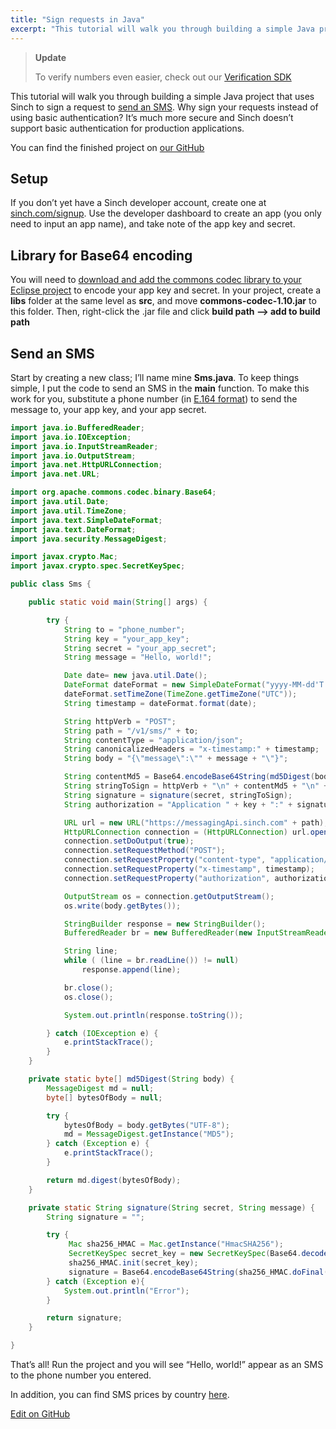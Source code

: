 ```yaml
---
title: "Sign requests in Java"
excerpt: "This tutorial will walk you through building a simple Java project that uses Sinch to sign a request to send an SMS. Why sign your requests instead of using basic authentication?"
---
```

> **Update** 
> 
> To verify numbers even easier, check out our [Verification SDK](https://www.sinch.com/products/verification/sms/)

This tutorial will walk you through building a simple Java project that uses Sinch to sign a request to [send an SMS](https://www.sinch.com/products/messaging/sms/). Why sign your requests instead of using basic authentication? It’s much more secure and Sinch doesn’t support basic authentication for production applications.

You can find the finished project on [our GitHub](http://www.github.com/sinch/java-sign-requests)

## Setup

If you don’t yet have a Sinch developer account, create one at [sinch.com/signup](https://portal.sinch.com/#/signup). Use the developer dashboard to create an app (you only need to input an app name), and take note of the app key and secret.

## Library for Base64 encoding

You will need to [download and add the commons codec library to your Eclipse project](http://commons.apache.org/proper/commons-codec/download_codec.cgi) to encode your app key and secret. In your project, create a **libs** folder at the same level as **src**, and move **commons-codec-1.10.jar** to this folder. Then, right-click the .jar file and click **build path –\> add to build path**

## Send an SMS

Start by creating a new class; I’ll name mine **Sms.java**. To keep things simple, I put the code to send an SMS in the **main** function. To make this work for you, substitute a phone number (in [E.164 format](http://en.wikipedia.org/wiki/E.164)) to send the message to, your app key, and your app secret.

```java
import java.io.BufferedReader;
import java.io.IOException;
import java.io.InputStreamReader;
import java.io.OutputStream;
import java.net.HttpURLConnection;
import java.net.URL;

import org.apache.commons.codec.binary.Base64;
import java.util.Date;
import java.util.TimeZone;
import java.text.SimpleDateFormat;
import java.text.DateFormat;
import java.security.MessageDigest;

import javax.crypto.Mac;
import javax.crypto.spec.SecretKeySpec;

public class Sms {

    public static void main(String[] args) {

        try {
            String to = "phone_number";
            String key = "your_app_key";
            String secret = "your_app_secret";
            String message = "Hello, world!";

            Date date= new java.util.Date();
            DateFormat dateFormat = new SimpleDateFormat("yyyy-MM-dd'T'HH:mm:ss'Z'");
            dateFormat.setTimeZone(TimeZone.getTimeZone("UTC"));
            String timestamp = dateFormat.format(date);

            String httpVerb = "POST";
            String path = "/v1/sms/" + to;
            String contentType = "application/json";
            String canonicalizedHeaders = "x-timestamp:" + timestamp;
            String body = "{\"message\":\"" + message + "\"}";

            String contentMd5 = Base64.encodeBase64String(md5Digest(body));
            String stringToSign = httpVerb + "\n" + contentMd5 + "\n" + contentType + "\n" + canonicalizedHeaders + "\n" + path;
            String signature = signature(secret, stringToSign);
            String authorization = "Application " + key + ":" + signature;

            URL url = new URL("https://messagingApi.sinch.com" + path);
            HttpURLConnection connection = (HttpURLConnection) url.openConnection();
            connection.setDoOutput(true);
            connection.setRequestMethod("POST");
            connection.setRequestProperty("content-type", "application/json");
            connection.setRequestProperty("x-timestamp", timestamp);
            connection.setRequestProperty("authorization", authorization);

            OutputStream os = connection.getOutputStream();
            os.write(body.getBytes());

            StringBuilder response = new StringBuilder();
            BufferedReader br = new BufferedReader(new InputStreamReader(connection.getInputStream()));

            String line;
            while ( (line = br.readLine()) != null)
                response.append(line);

            br.close();
            os.close();

            System.out.println(response.toString());

        } catch (IOException e) {
            e.printStackTrace();
        }
    }

    private static byte[] md5Digest(String body) {
        MessageDigest md = null;
        byte[] bytesOfBody = null;

        try {
            bytesOfBody = body.getBytes("UTF-8");
            md = MessageDigest.getInstance("MD5");
        } catch (Exception e) {
            e.printStackTrace();
        }

        return md.digest(bytesOfBody);
    }

    private static String signature(String secret, String message) {
        String signature = "";

        try {
             Mac sha256_HMAC = Mac.getInstance("HmacSHA256");
             SecretKeySpec secret_key = new SecretKeySpec(Base64.decodeBase64(secret.getBytes()), "HmacSHA256");
             sha256_HMAC.init(secret_key);
             signature = Base64.encodeBase64String(sha256_HMAC.doFinal(message.getBytes()));
        } catch (Exception e){
            System.out.println("Error");
        }

        return signature;
    }

}
```

That’s all\! Run the project and you will see “Hello, world\!” appear as an SMS to the phone number you entered.

In addition, you can find SMS prices by country [here](https://www.sinch.com/products/messaging/sms/).

<a class="gitbutton pill" target="_blank" href="https://github.com/sinch/docs/blob/master/docs/tutorials/java/sign-requests-in-java.md"><span class="fab fa-github"></span>Edit on GitHub</a>